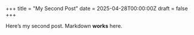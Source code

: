 +++
title = "My Second Post"
date = 2025-04-28T00:00:00Z
draft = false
+++

Here’s my second post. Markdown **works** here.

